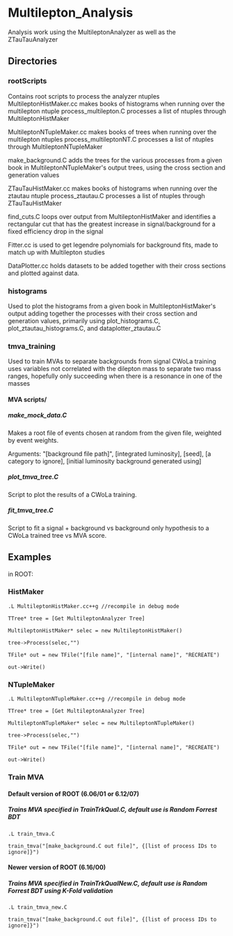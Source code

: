 # Multilepton_Analysis
Analysis work using the MultileptonAnalyzer as well as the ZTauTauAnalyzer

## Directories
### rootScripts
Contains root scripts to process the analyzer ntuples
MultileptonHistMaker.cc makes books of histograms when running over the multilepton ntuple
process_multilepton.C processes a list of ntuples through MultileptonHistMaker

MultileptonNTupleMaker.cc makes books of trees when running over the multilepton ntuples
process_multileptonNT.C processes a list of ntuples through MultileptonNTupleMaker

make_background.C adds the trees for the various processes from a given book in
MultileptonNTupleMaker's output trees, using the cross section and generation values

ZTauTauHistMaker.cc makes books of histograms when running over the ztautau ntuple
process_ztautau.C processes a list of ntuples through ZTauTauHistMaker

find_cuts.C loops over output from MultileptonHistMaker and identifies a rectangular
cut that has the greatest increase in signal/background for a fixed efficiency drop
in the signal

Fitter.cc is used to get legendre polynomials for background fits, made to match up
with Multilepton studies

DataPlotter.cc holds datasets to be added together with their cross sections and plotted
against data.

### histograms
Used to plot the histograms from a given book in MultileptonHistMaker's output
adding together the processes with their cross section and generation values, primarily
using plot_histograms.C, plot_ztautau_histograms.C, and dataplotter_ztautau.C

### tmva_training
Used to train MVAs to separate backgrounds from signal
CWoLa training uses variables not correlated with the dilepton mass to separate two mass ranges,
hopefully only succeeding when there is a resonance in one of the masses

#### MVA scripts/
##### make_mock_data.C

Makes a root file of events chosen at random from the given file, weighted by event weights.

Arguments: "[background file path]", [integrated luminosity], [seed], [a category to ignore],
[initial luminosity background generated using]

##### plot_tmva_tree.C

Script to plot the results of a CWoLa training.

##### fit_tmva_tree.C

Script to fit a signal + background vs background only hypothesis to a CWoLa trained tree vs MVA score.


## Examples

in ROOT:
### HistMaker
```
.L MultileptonHistMaker.cc++g //recompile in debug mode

TTree* tree = [Get MultileptonAnalyzer Tree]

MultileptonHistMaker* selec = new MultileptonHistMaker()

tree->Process(selec,"")

TFile* out = new TFile("[file name]", "[internal name]", "RECREATE")

out->Write()
```

### NTupleMaker
```
.L MultileptonNTupleMaker.cc++g //recompile in debug mode

TTree* tree = [Get MultileptonAnalyzer Tree]

MultileptonNTupleMaker* selec = new MultileptonNTupleMaker()

tree->Process(selec,"")

TFile* out = new TFile("[file name]", "[internal name]", "RECREATE")

out->Write()
  ```
### Train MVA

#### Default version of ROOT (6.06/01 or 6.12/07)

##### Trains MVA specified in TrainTrkQual.C, default use is Random Forrest BDT
```
.L train_tmva.C

train_tmva("[make_background.C out file]", {[list of process IDs to ignore]}")
```
#### Newer version of ROOT (6.16/00)

##### Trains MVA specified in TrainTrkQualNew.C, default use is Random Forrest BDT using K-Fold validation
```
.L train_tmva_new.C

train_tmva("[make_background.C out file]", {[list of process IDs to ignore]}")
```


 

